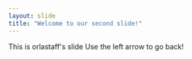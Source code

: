 ```yaml
---
layout: slide
title: "Welcome to our second slide!"
---
```

This is orlastaff's slide
Use the left arrow to go back!
